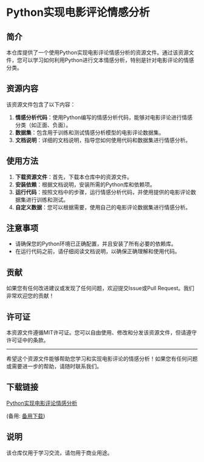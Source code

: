# Python实现电影评论情感分析

## 简介

本仓库提供了一个使用Python实现电影评论情感分析的资源文件。通过该资源文件，您可以学习如何利用Python进行文本情感分析，特别是针对电影评论的情感分类。

## 资源内容

该资源文件包含了以下内容：

1. **情感分析代码**：使用Python编写的情感分析代码，能够对电影评论进行情感分类（如正面、负面）。
2. **数据集**：包含用于训练和测试情感分析模型的电影评论数据集。
3. **文档说明**：详细的文档说明，指导您如何使用代码和数据集进行情感分析。

## 使用方法

1. **下载资源文件**：首先，下载本仓库中的资源文件。
2. **安装依赖**：根据文档说明，安装所需的Python库和依赖项。
3. **运行代码**：按照文档中的步骤，运行情感分析代码，并使用提供的电影评论数据集进行训练和测试。
4. **自定义数据**：您可以根据需要，使用自己的电影评论数据集进行情感分析。

## 注意事项

- 请确保您的Python环境已正确配置，并且安装了所有必要的依赖库。
- 在运行代码之前，请仔细阅读文档说明，以确保正确理解和使用代码。

## 贡献

如果您有任何改进建议或发现了任何问题，欢迎提交Issue或Pull Request。我们非常欢迎您的贡献！

## 许可证

本资源文件遵循MIT许可证。您可以自由使用、修改和分发该资源文件，但请遵守许可证中的条款。

---

希望这个资源文件能够帮助您学习和实现电影评论的情感分析！如果您有任何问题或需要进一步的帮助，请随时联系我们。

## 下载链接
[Python实现电影评论情感分析](https://pan.quark.cn/s/598758c43361) 

(备用: [备用下载](https://pan.baidu.com/s/19Gmso0WrP1xMW28V6UBQNg?pwd=1234))

## 说明

该仓库仅用于学习交流，请勿用于商业用途。

